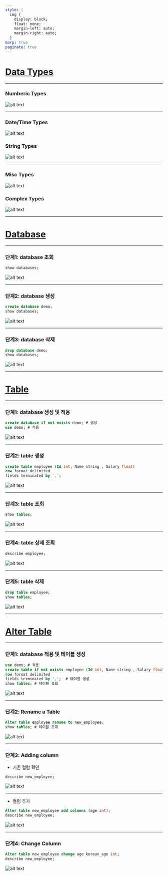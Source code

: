 ```yaml
---
style: |
  img {
    display: block;
    float: none;
    margin-left: auto;
    margin-right: auto;
  }
marp: true
paginate: true
---
```

# [Data Types](https://sparkbyexamples.com/apache-hive/hive-data-types-primitive-complex/)

---
### Numberic Types
![alt text](./img/basic/image.png)

---
### Date/Time Types
![alt text](./img/basic/image-1.png)

### String Types
![alt text](./img/basic/image-2.png)

---
### Misc Types
![alt text](./img/basic/image-3.png)

### Complex Types
![alt text](./img/basic/image-4.png)

---
# [Database](https://www.javatpoint.com/hive-create-database)

---
### 단계1: database 조회
```sql
show databases;
```
![alt text](./img/basic/image-5.png)

---
### 단계2: database 생성
```sql
create database demo; 
show databases;
```
![alt text](./img/basic/image-6.png)

---
### 단계3: database 삭제
```sql
drop database demo; 
show databases;
```
![alt text](./img/basic/image-7.png)

---
# [Table](https://www.javatpoint.com/hive-create-table)

---
### 단계1: database 생성 및 적용 
```sql
create database if not exists demo; # 생성
use demo; # 적용 
```
![alt text](./img/basic/image-8.png)

---
### 단계2: table 생성 
```sql
create table employee (Id int, Name string , Salary float)  
row format delimited  
fields terminated by ','; 
```
![alt text](./img/basic/image-9.png)

---
### 단계3: table 조회  
```sql
show tables;
```
![alt text](./img/basic/image-10.png)

---
### 단계4: table 상세 조회  
```sql
describe employee;
```
![alt text](./img/basic/image-11.png)

---
### 단계5: table 삭제  
```sql
drop table employee;
show tables;
```
![alt text](./img/basic/image-12.png)

---
# [Alter Table](https://www.javatpoint.com/hive-alter-table)

---
### 단계1: database 적용 및 테이블 생성 
```sql
use demo; # 적용 
create table if not exists employee (Id int, Name string , Salary float)  
row format delimited  
fields terminated by ',';  # 테이블 생성 
show tables; # 테이블 조회  
```
![alt text](./img/basic/image-13.png)

---
### 단계2: Rename a Table
```sql
Alter table employee rename to new_employee; 
show tables; # 테이블 조회 
```
![alt text](./img/basic/image-14.png)

---
### 단계3: Adding column
- 기존 컬럼 확인 
```sql
describe new_employee;
```
![alt text](./img/basic/image-15.png)

---
- 컬럼 추가 
```sql
Alter table new_employee add columns (age int);  
describe new_employee;
```
![alt text](./img/basic/image-16.png)

---
### 단계4: Change Column
```sql
Alter table new_employee change age korean_age int; 
describe new_employee;
```
![alt text](./img/basic/image-17.png)

